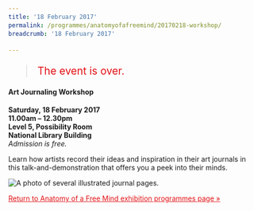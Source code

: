 ```yaml
---
title: '18 February 2017'
permalink: /programmes/anatomyofafreemind/20170218-workshop/
breadcrumb: '18 February 2017'

---
```



<blockquote style="color: #E21216; font-size: 150%;">The event is over.</blockquote>

#### Art Journaling Workshop

__Saturday, 18 February 2017__<br>
__11.00am – 12.30pm__<br>
__Level 5, Possibility Room__<br>
__National Library Building__<br>
_Admission is free._

Learn how artists record their ideas and inspiration in their art journals in this talk-and-demonstration that offers you a peek into their minds.

<img src="/images/event-images/aof/AOFM05.jpg" srcset="/images/event-images/aof/AOFM05_400w.jpg 400w, /images/event-images/aof/AOFM05_700w.jpg 700w" sizes="(max-width: 600px) 400px, (max-width: 800px) 700px, 1000px" height="221" width="1000" alt="A photo of several illustrated journal pages.">

<a href="/exhibitions/past-exhibitions/anatomyofafreemind/programmes/" style="color:#E21216;">Return to Anatomy of a Free Mind exhibition programmes page &#187;</a>

